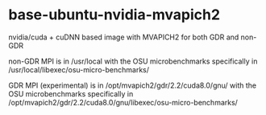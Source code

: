 # base-ubuntu-nvidia-mvapich2
nvidia/cuda + cuDNN based image with MVAPICH2 for both GDR and non-GDR

non-GDR MPI is in /usr/local with the OSU microbenchmarks specifically in /usr/local/libexec/osu-micro-benchmarks/

GDR MPI (experimental) is in /opt/mvapich2/gdr/2.2/cuda8.0/gnu/ with the OSU microbenchmarks specifically in /opt/mvapich2/gdr/2.2/cuda8.0/gnu/libexec/osu-micro-benchmarks/

